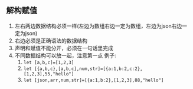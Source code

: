 ## 解构赋值 ##
1. 左右两边数据结构必须一样(左边为数组右边一定为数组，左边为json右边一定为json)
2. 右边必须是正确语法的数据结构
3. 声明和赋值不能分开，必须在一句话里完成
4. 不同数据结构可以放一起，注意第一点
例子:
   1. `let [a,b,c]=[1,2,3]`
   2. `let [{a,b,c},[a,b,c],num,str]=[{a:1,b:2,c:2},[1,2,3],55,"hello"]`
   3. `let [json,arr,num,str]=[{a:1,b:2},[1,2,3],88,"hello"]`